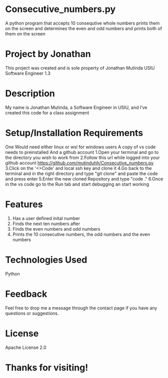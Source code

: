 # Consecutive_numbers.py
A python program that accepts 10 consequtive whole numbers prints them on the screen and determines the even and odd numbers and prints both of them on the screen

# Project by Jonathan
This project was created and is sole property of Jonathan Mutinda USIU Software Engineer 1.3

# Description
My name is Jonathan Mutinda, a Software Engineer in USIU, and I’ve created this code for a class assignment

# Setup/Installation Requirements
One Would need either linux or wsl for windows users A copy of vs code needs to preinstalled And a github account 
1.Open your terminal and go to the directory you wish to work from 
2.Follow this url while logged into your github account https://github.com/mutinduhh/Consecutive_numbers.py
3.Click on the '<>Code' and local ssh key and clone it
4.Go back to the terminal and in the right directory and type "git clone" and paste the code and press enter 
5.Enter the new cloned Repository and type "code ." 
6.Once in the vs code go to the Run tab and start debugging an start working

# Features
1. Has a user defined inital number
2. Finds the next ten numbers after
3. Finds the even numbers and odd numbers
4. Prints the 10 consecutive numbers, the odd numbers and the even numbers

# Technologies Used
Python

# Feedback
Feel free to drop me a message through the contact page if you have any questions or suggestions.

# License
Apache License 2.0

# Thanks for visiting!
